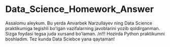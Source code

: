 # Data_Science_Homework_Answer
Assalomu aleykum. Bu yerda Anvarbek Narzullayev ning Data Science praktikumiga tegishli bo'lgan vazifalarning javoblarini yozib qoldirganman. 
Sizga foydasi tegsa juda xursand bo'laman.
/n!!! Hozirda Python praktikumni boshladim. Tez kunda Data Sciebce yana qaytaman!
